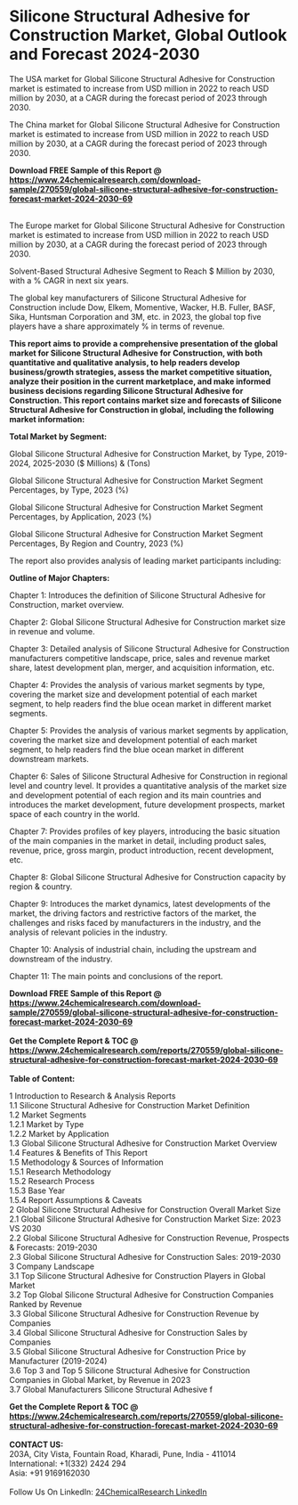 <h1>Silicone Structural Adhesive for Construction Market, Global Outlook and Forecast 2024-2030</h1><p>The USA market for Global Silicone Structural Adhesive for Construction market is estimated to increase from USD million in 2022 to reach USD million by 2030, at a CAGR during the forecast period of 2023 through 2030.</p><p>
</p><p>The China market for Global Silicone Structural Adhesive for Construction market is estimated to increase from USD million in 2022 to reach USD million by 2030, at a CAGR during the forecast period of 2023 through 2030.</p><div><b>Download FREE Sample of this Report @ 
            <a href="https://www.24chemicalresearch.com/download-sample/270559/global-silicone-structural-adhesive-for-construction-forecast-market-2024-2030-69">
            https://www.24chemicalresearch.com/download-sample/270559/global-silicone-structural-adhesive-for-construction-forecast-market-2024-2030-69</a></b></div><br><p>
</p><p>The Europe market for Global Silicone Structural Adhesive for Construction market is estimated to increase from USD million in 2022 to reach USD million by 2030, at a CAGR during the forecast period of 2023 through 2030.</p><p>
Solvent-Based Structural Adhesive Segment to Reach $ Million by 2030, with a % CAGR in next six years.</p><p>
The global key manufacturers of Silicone Structural Adhesive for Construction include Dow, Elkem, Momentive, Wacker, H.B. Fuller, BASF, Sika, Huntsman Corporation and 3M, etc. in 2023, the global top five players have a share approximately % in terms of revenue.</p><p>
<strong>This report aims to provide a comprehensive presentation of the global market for Silicone Structural Adhesive for Construction, with both quantitative and qualitative analysis, to help readers develop business/growth strategies, assess the market competitive situation, analyze their position in the current marketplace, and make informed business decisions regarding Silicone Structural Adhesive for Construction. This report contains market size and forecasts of Silicone Structural Adhesive for Construction in global, including the following market information:</strong></p><p>
</p><p>
<strong>Total Market by Segment:</strong></p><p>
Global Silicone Structural Adhesive for Construction Market, by Type, 2019-2024, 2025-2030 ($ Millions) &amp; (Tons)</p><p>
Global Silicone Structural Adhesive for Construction Market Segment Percentages, by Type, 2023 (%)</p><p>
</p><p>
Global Silicone Structural Adhesive for Construction Market Segment Percentages, by Application, 2023 (%)</p><p>
</p><p>
Global Silicone Structural Adhesive for Construction Market Segment Percentages, By Region and Country, 2023 (%)</p><p>
</p><p>
The report also provides analysis of leading market participants including:</p><p>
</p><p>
</p><p>
</p><p><strong>Outline of Major Chapters:</strong></p><p>
</p><p>Chapter 1: Introduces the definition of Silicone Structural Adhesive for Construction, market overview.</p><p>
Chapter 2: Global Silicone Structural Adhesive for Construction market size in revenue and volume.</p><p>
Chapter 3: Detailed analysis of Silicone Structural Adhesive for Construction manufacturers competitive landscape, price, sales and revenue market share, latest development plan, merger, and acquisition information, etc.</p><p>
Chapter 4: Provides the analysis of various market segments by type, covering the market size and development potential of each market segment, to help readers find the blue ocean market in different market segments.</p><p>
Chapter 5: Provides the analysis of various market segments by application, covering the market size and development potential of each market segment, to help readers find the blue ocean market in different downstream markets.</p><p>
Chapter 6: Sales of Silicone Structural Adhesive for Construction in regional level and country level. It provides a quantitative analysis of the market size and development potential of each region and its main countries and introduces the market development, future development prospects, market space of each country in the world.</p><p>
Chapter 7: Provides profiles of key players, introducing the basic situation of the main companies in the market in detail, including product sales, revenue, price, gross margin, product introduction, recent development, etc.</p><p>
Chapter 8: Global Silicone Structural Adhesive for Construction capacity by region &amp; country.</p><p>
Chapter 9: Introduces the market dynamics, latest developments of the market, the driving factors and restrictive factors of the market, the challenges and risks faced by manufacturers in the industry, and the analysis of relevant policies in the industry.</p><p>
Chapter 10: Analysis of industrial chain, including the upstream and downstream of the industry.</p><p>
Chapter 11: The main points and conclusions of the report.</p><div><b>Download FREE Sample of this Report @ 
            <a href="https://www.24chemicalresearch.com/download-sample/270559/global-silicone-structural-adhesive-for-construction-forecast-market-2024-2030-69">
            https://www.24chemicalresearch.com/download-sample/270559/global-silicone-structural-adhesive-for-construction-forecast-market-2024-2030-69</a></b></div><br><div><b>Get the Complete Report & TOC @ 
            <a href="https://www.24chemicalresearch.com/reports/270559/global-silicone-structural-adhesive-for-construction-forecast-market-2024-2030-69">
            https://www.24chemicalresearch.com/reports/270559/global-silicone-structural-adhesive-for-construction-forecast-market-2024-2030-69</a></b></div><br>
            <b>Table of Content:</b><p>1 Introduction to Research & Analysis Reports<br />
    1.1 Silicone Structural Adhesive for Construction Market Definition<br />
    1.2 Market Segments<br />
        1.2.1 Market by Type<br />
        1.2.2 Market by Application<br />
    1.3 Global Silicone Structural Adhesive for Construction Market Overview<br />
    1.4 Features & Benefits of This Report<br />
    1.5 Methodology & Sources of Information<br />
        1.5.1 Research Methodology<br />
        1.5.2 Research Process<br />
        1.5.3 Base Year<br />
        1.5.4 Report Assumptions & Caveats<br />
2 Global Silicone Structural Adhesive for Construction Overall Market Size<br />
    2.1 Global Silicone Structural Adhesive for Construction Market Size: 2023 VS 2030<br />
    2.2 Global Silicone Structural Adhesive for Construction Revenue, Prospects & Forecasts: 2019-2030<br />
    2.3 Global Silicone Structural Adhesive for Construction Sales: 2019-2030<br />
3 Company Landscape<br />
    3.1 Top Silicone Structural Adhesive for Construction Players in Global Market<br />
    3.2 Top Global Silicone Structural Adhesive for Construction Companies Ranked by Revenue<br />
    3.3 Global Silicone Structural Adhesive for Construction Revenue by Companies<br />
    3.4 Global Silicone Structural Adhesive for Construction Sales by Companies<br />
    3.5 Global Silicone Structural Adhesive for Construction Price by Manufacturer (2019-2024)<br />
    3.6 Top 3 and Top 5 Silicone Structural Adhesive for Construction Companies in Global Market, by Revenue in 2023<br />
    3.7 Global Manufacturers Silicone Structural Adhesive f</p><div><b>Get the Complete Report & TOC @ 
            <a href="https://www.24chemicalresearch.com/reports/270559/global-silicone-structural-adhesive-for-construction-forecast-market-2024-2030-69">
            https://www.24chemicalresearch.com/reports/270559/global-silicone-structural-adhesive-for-construction-forecast-market-2024-2030-69</a></b></div><br><b>CONTACT US:</b><br>
            203A, City Vista, Fountain Road, Kharadi, Pune, India - 411014<br>
            International: +1(332) 2424 294<br>
            Asia: +91 9169162030 <br><br>
            Follow Us On LinkedIn: <a href="https://www.linkedin.com/company/24chemicalresearch/">24ChemicalResearch LinkedIn</a>